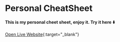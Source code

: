 

# Personal CheatSheet


#### This is my personal cheet sheet, enjoy it. Try it here ⬇️

[Open Live Website](https://andreicheatsheet.netlify.app){:target="\_blank"}
